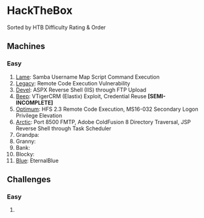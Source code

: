 # HackTheBox
Sorted by HTB Difficulty Rating & Order

## Machines
### Easy
 1. [Lame](https://github.com/HippoEug/HackTheBox/blob/main/Machines%20(Easy)/Lame.md): Samba Username Map Script Command Execution
 2. [Legacy](https://github.com/HippoEug/HackTheBox/blob/main/Machines%20(Easy)/Legacy.md): Remote Code Execution Vulnerability
 3. [Devel](https://github.com/HippoEug/HackTheBox/blob/main/Machines%20(Easy)/Devel.md): ASPX Reverse Shell (IIS) through FTP Upload
 4. [Beep](https://github.com/HippoEug/HackTheBox/blob/main/Machines%20(Easy)/Beep.md): VTigerCRM (Elastix) Exploit, Credential Reuse **[SEMI-INCOMPLETE]**
 5. [Optimum](https://github.com/HippoEug/HackTheBox/blob/main/Machines%20(Easy)/Optimum.md): HFS 2.3 Remote Code Execution, MS16-032 Secondary Logon Privilege Elevation
 6. [Arctic](https://github.com/HippoEug/HackTheBox/blob/main/Machines%20(Easy)/Arctic.md): Port 8500 FMTP, Adobe ColdFusion 8 Directory Traversal, JSP Reverse Shell through Task Scheduler
 7. Grandpa:
 8. Granny:
 9. Bank:
10. Blocky:
11. [Blue](https://github.com/HippoEug/HackTheBox/blob/main/Machines%20(Easy)/Blue.md): EternalBlue

## Challenges
### Easy
1.
